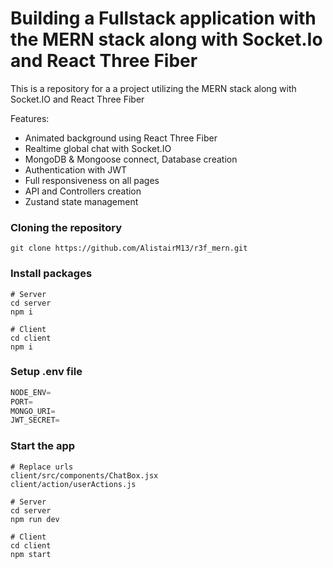 # Building a Fullstack application with the MERN stack along with Socket.Io and React Three Fiber


This is a repository for a a project utilizing the MERN stack along with Socket.IO and React Three Fiber


Features:

- Animated background using React Three Fiber
- Realtime global chat with Socket.IO
- MongoDB & Mongoose connect, Database creation
- Authentication with JWT
- Full responsiveness on all pages
- API and Controllers creation
- Zustand state management


### Cloning the repository

```shell
git clone https://github.com/AlistairM13/r3f_mern.git
```

### Install packages

```shell
# Server
cd server
npm i

# Client
cd client
npm i
```

### Setup .env file


```js
NODE_ENV=
PORT=
MONGO_URI=
JWT_SECRET=
```



### Start the app


```shell
# Replace urls
client/src/components/ChatBox.jsx
client/action/userActions.js

# Server
cd server
npm run dev

# Client
cd client
npm start
```